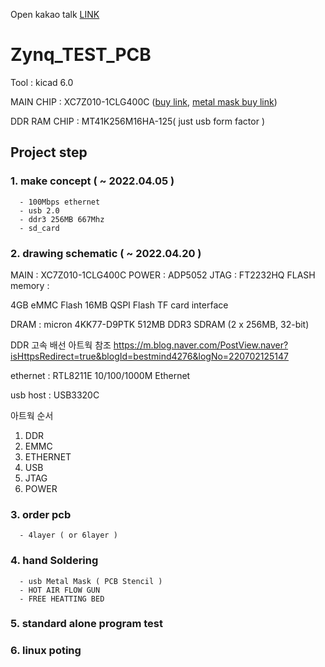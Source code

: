Open kakao talk [LINK](https://open.kakao.com/o/gl8sklo)
# Zynq_TEST_PCB

Tool : kicad 6.0

  MAIN CHIP : XC7Z010-1CLG400C ([buy link](https://ko.aliexpress.com/item/4000052820744.html?gatewayAdapt=glo2kor&spm=a2g0o.order_list.0.0.21ef140fnMWK8L),  [metal mask buy link](https://ko.aliexpress.com/item/1005003821741873.html?gatewayAdapt=glo2kor&spm=a2g0o.order_list.0.0.21ef140fnMWK8L))

  DDR RAM CHIP : MT41K256M16HA-125( just usb form factor )
  
  
  
## Project step

### 1. make concept ( ~ 2022.04.05 )

      - 100Mbps ethernet
      - usb 2.0
      - ddr3 256MB 667Mhz
      - sd_card
      
### 2. drawing schematic ( ~ 2022.04.20 )

MAIN : XC7Z010-1CLG400C
POWER : ADP5052
JTAG : FT2232HQ
FLASH memory : 

4GB eMMC Flash
16MB QSPI Flash
TF card interface


DRAM : micron 4KK77-D9PTK
512MB DDR3 SDRAM (2 x 256MB, 32-bit)

DDR 고속 배선 아트웍 참조
https://m.blog.naver.com/PostView.naver?isHttpsRedirect=true&blogId=bestmind4276&logNo=220702125147

ethernet : RTL8211E
10/100/1000M Ethernet


usb host : USB3320C

아트웍 순서

1. DDR
2. EMMC
3. ETHERNET
4. USB
5. JTAG 
6. POWER



### 3. order pcb 

      - 4layer ( or 6layer )
      
### 4. hand Soldering

      - usb Metal Mask ( PCB Stencil )
      - HOT AIR FLOW GUN
      - FREE HEATTING BED
      
### 5. standard alone program test

### 6. linux poting
